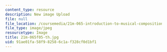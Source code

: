 ```yaml
---
content_type: resource
description: New image Upload
file: null
file_location: /coursemedia/21m-065-introduction-to-musical-composition-fall-2005/91ae01fa58f982586c1af328cf0d1bf1_21m-065f05-th.jpg
file_type: image/jpeg
resourcetype: Image
title: 21m-065f05-th.jpg
uid: 91ae01fa-58f9-8258-6c1a-f328cf0d1bf1
---
```

